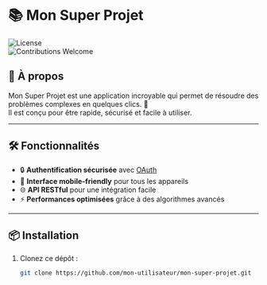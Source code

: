 # 📚 Mon Super Projet

![License](https://img.shields.io/badge/license-MIT-blue)  
![Contributions Welcome](https://img.shields.io/badge/contributions-welcome-brightgreen)

## 🚀 À propos

Mon Super Projet est une application incroyable qui permet de résoudre des problèmes complexes en quelques clics. 🎉  
Il est conçu pour être rapide, sécurisé et facile à utiliser.

---

## 🛠️ Fonctionnalités

- 🔒 **Authentification sécurisée** avec [OAuth](https://oauth.net/)
- 📱 **Interface mobile-friendly** pour tous les appareils
- 🌐 **API RESTful** pour une intégration facile
- ⚡ **Performances optimisées** grâce à des algorithmes avancés

---

## 📦 Installation

1. Clonez ce dépôt :
   ```bash
   git clone https://github.com/mon-utilisateur/mon-super-projet.git
